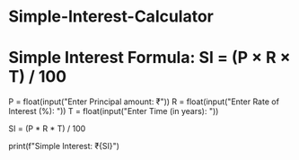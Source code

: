 # Simple-Interest-Calculator
# Simple Interest Formula: SI = (P × R × T) / 100

P = float(input("Enter Principal amount: ₹"))
R = float(input("Enter Rate of Interest (%): "))
T = float(input("Enter Time (in years): "))

SI = (P * R * T) / 100

print(f"Simple Interest: ₹{SI}")
